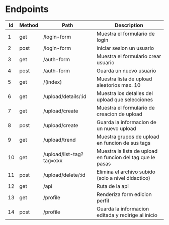 # Endpoints

| Id  | Method | Path                     | Description                                                |
| --- | ------ | ------------------------ | ---------------------------------------------------------- |
| 1   | get    | /login-form              | Muestra el formulario de login                             |
| 2   | post   | /login-form              | iniciar sesion un usuario                                  |
| 3   | get    | /auth-form               | Muestra el formulario crear usuario                        |
| 4   | post   | /auth-form               | Guarda un nuevo usuario                                    |
| 5   | get    | /(index)                 | Muestra lista de upload aleatorios max. 10                 |
| 6   | get    | /upload/details/:id      | Muestra los detalles del upload que selecciones            |
| 7   | get    | /upload/create           | Muestra el formulario de creacion de upload                |
| 8   | post   | /upload/create           | Guarda la informacion de un nuevo upload                   |
| 9   | get    | /upload/trend            | Muestra grupos de upload en funcion de sus tags            |
| 10  | get    | /upload/list-tag?tag=xxx | Muestra la lista de upload en funcion del tag que le pasas |
| 11  | post   | /upload/delete/:id       | Elimina el archivo subido (solo a nivel didactico)         |
| 12  | get    | /api                     | Ruta de la api                                             |
| 13  | get    | /profile                 | Renderiza form edicion perfil                              |
| 14  | post   | /profile                 | Guarda la informacion editada y redirige al inicio         |
